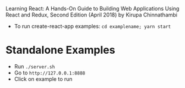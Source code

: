 Learning React: A Hands-On Guide to Building Web Applications Using React and Redux, Second Edition (April 2018)
by Kirupa Chinnathambi

* To run create-react-app examples: `cd examplename; yarn start`

# Standalone Examples

* Run `./server.sh`
* Go to `http://127.0.0.1:8888`
* Click on example to run
